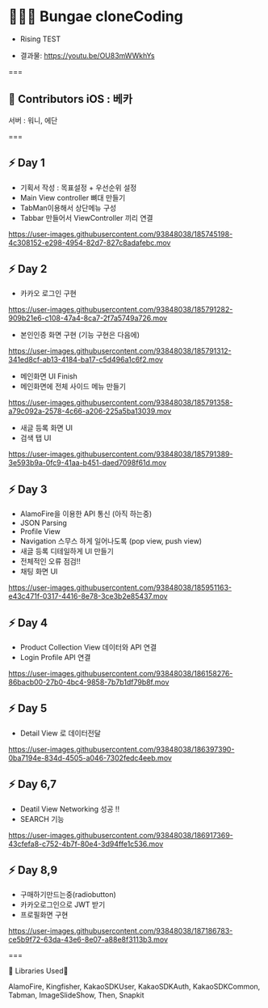 # 👩🏻‍💻 Bungae cloneCoding

- Rising TEST

- 결과물: https://youtu.be/OU83mWWkhYs

===

🌱 Contributors 
iOS : 베카
-
서버 : 워니, 에단

===
## ⚡️ Day 1 
- 기획서 작성 : 목표설정 + 우선순위 설정
- Main View controller 뼈대 만들기 
- TabMan이용해서 상단메뉴 구성
- Tabbar 만들어서 ViewController 끼리 연결


https://user-images.githubusercontent.com/93848038/185745198-4c308152-e298-4954-82d7-827c8adafebc.mov

## ⚡️ Day 2

- 카카오 로그인 구현

https://user-images.githubusercontent.com/93848038/185791282-909b21e6-c108-47a4-8ca7-2f7a5749a726.mov

- 본인인증 화면 구현 (기능 구현은 다음에)

https://user-images.githubusercontent.com/93848038/185791312-341ed8cf-ab13-4184-ba17-c5d496a1c6f2.mov

- 메인화면 UI Finish
- 메인화면에 전체 사이드 메뉴 만들기

https://user-images.githubusercontent.com/93848038/185791358-a79c092a-2578-4c66-a206-225a5ba13039.mov

- 새글 등록 화면 UI
- 검색 탭 UI

https://user-images.githubusercontent.com/93848038/185791389-3e593b9a-0fc9-41aa-b451-daed7098f61d.mov




## ⚡️ Day 3

- AlamoFire을 이용한 API 통신 (아직 하는중)
- JSON Parsing
- Profile View
- Navigation 스무스 하게 일어나도록 (pop view, push view)
- 새글 등록 디테일하게 UI 만들기
- 전체적인 오류 점검!! 
- 채팅 화면 UI

https://user-images.githubusercontent.com/93848038/185951163-e43c471f-0317-4416-8e78-3ce3b2e85437.mov


## ⚡️ Day 4
- Product Collection View 데이터와 API 연결
- Login Profile API 연결


https://user-images.githubusercontent.com/93848038/186158276-86bacb00-27b0-4bc4-9858-7b7b1df79b8f.mov


## ⚡️ Day 5
- Detail View 로 데이터전달 

https://user-images.githubusercontent.com/93848038/186397390-0ba7194e-834d-4505-a046-7302fedc4eeb.mov


## ⚡️ Day 6,7
- Deatil View Networking 성공 !! 
- SEARCH 기능


https://user-images.githubusercontent.com/93848038/186917369-43cfefa8-c752-4b7f-80e4-3d94ffe1c536.mov



## ⚡️ Day 8,9
- 구매하기만드는중(radiobutton)
- 카카오로그인으로 JWT 받기 
- 프로필화면 구현

https://user-images.githubusercontent.com/93848038/187186783-ce5b9f72-63da-43e6-8e07-a88e8f3113b3.mov



===

🌼 Libraries Used🌼

AlamoFire, Kingfisher, KakaoSDKUser, KakaoSDKAuth, KakaoSDKCommon, Tabman, ImageSlideShow, Then, Snapkit
